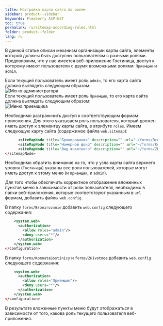 ```yaml
---
title: Настройка карты сайта по ролям
sidebar: product--sidebar
keywords: Flexberry ASP-NET
toc: true
permalink: ru/sitemap-according-roles.html
folder: product--folder
lang: ru
---
```


В данной статье описан механизм организации карты сайта, элементы которой должны быть доступны пользователям с разными ролями.<br>
Предположим, что у нас имеется веб-приложение Гостиница, доступ к которому имеют пользователи с двумя возможными ролями: `Приемщик` и `admin`.

Если текущий пользователь имеет роль `admin`, то его карта сайта должна выглядеть следующим образом: <br>
![Меню администратора](/images/RNesterov/AdminMenu.PNG)<br>
Если текущий пользователь имеет роль `Приемщик`, то его карта сайта должна выглядеть следующим образом:<br>
![Меню приемщика](/images/RNesterov/PriemMenu.PNG)<br>

Необходимо разграничить доступ к соответствующим формам приложения. Для этого указываем роль пользователя, который должен иметь доступ к элементцу карты сайта, в атрибуте `roles`. Имеем следующую карту сайта (содержимое файла `web.sitemap`):  
```xml <siteMapNode title="Гостиница" roles="Приемщик,admin" xmlns="">
      <siteMapNode title="Бронирования" description="" url="~/forms/Bronirovanie/G_BronirovanieL.aspx" roles="admin"/> 
      <siteMapNode title="Номерной фонд" description="" url="~/forms/KomnataGostinicy/G_KomnataGostinicyL.aspx" roles="Приемщик"/> 
      <siteMapNode title="Вид животного" description="" url="~/forms/ZHivotnoe/G_ZHivotnoeL.aspx" roles="Приемщик"/>
</sitemapNode> 
```
Необходимо обратить внимание на то, что у узла карты сайта верхнего уровня (`Гостиница`) указаны все роли пользователей, которые могут иметь доступ к этому меню (и `Приемщик`, и `admin`).

Для того чтобы обеспечить корректное отображение вложенных пунктов меню в зависимости от роли пользователя, необходимо в папки веб-приложения, которые соответствуют указанным в `url` формам, добавить файлы `web.config`.

В папку `forms/Bronirovanie` добавить `web.config` следующего содержания:
```xml <configuration>
    <system.web>
      <authorization>
        <allow roles="admin"/>
        <deny users="*"/>
      </authorization>  
    </system.web>
</configuration>
```

В папку `forms/KomnataGostinicy` и `forms/ZHivotnoe` добавить `web.config` следующего содержания:
```xml <configuration>
    <system.web>
      <authorization>
        <allow roles="Приемщик"/>
        <deny users="*"/>
      </authorization>
    </system.web>
</configuration>
```

В результате вложенные пункты меню будут отображаться в зависимости от того, какова роль текущего пользователя веб-приложения.

